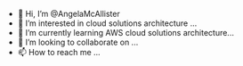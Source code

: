 - 👋 Hi, I’m @AngelaMcAllister
- 👀 I’m interested in cloud solutions architecture ...
- 🌱 I’m currently learning AWS cloud solutions architecture...
- 💞️ I’m looking to collaborate on ...
- 📫 How to reach me ...

<!---
AngelaMcAllister/AngelaMcAllister is a ✨ special ✨ repository because its `README.md` (this file) appears on your GitHub profile.
You can click the Preview link to take a look at your changes.
--->
